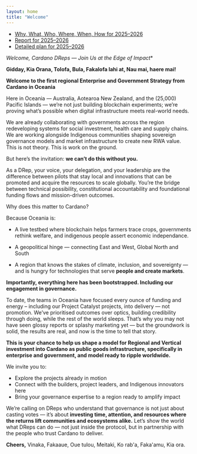 ```yaml
---
layout: home
title: "Welcome"
---
```


- [Why, What, Who, Where, When, How for 2025–2026](/cino-2025-2026-5w1h/)
- [Report for 2025–2026](/cino-2025-2026-report/)
- [Detailed plan for 2025–2026](/cino-2025-2026/)

*Welcome, Cardano DReps — Join Us at the Edge of Impact**

**Gidday, Kia Orana, Tolofa, Bula, Fakalofa lahi at, Nau mai, haere mai\!** 

**Welcome to the first regional Enterprise and Government Strategy from Cardano in Oceania**

Here in Oceania — Australia, Aotearoa New Zealand, and the (25,000) Pacific Islands — we’re not just building blockchain experiments; we’re proving what’s possible when digital infrastructure meets real-world needs.

We are already collaborating with governments across the region  redeveloping systems for social investment, health care and supply chains. We are working alongside Indigenous communities shaping sovereign governance models and market infrastructure to create new RWA value. This is not theory. This is work on the ground.

But here’s the invitation: **we can’t do this without you.**

As a DRep, your voice, your delegation, and your leadership are the difference between pilots that stay local and innovations that can be promoted and acquire the resources to scale globally. You’re the bridge between technical possibility, constitutional accountability and foundational funding flows and mission-driven outcomes.

Why does this matter to Cardano?

Because Oceania is:

- A live testbed where blockchain helps farmers trace crops, governments rethink welfare, and indigenous people assert economic independance.
 
- A geopolitical hinge — connecting East and West, Global North and South

- A region that knows the stakes of climate, inclusion, and sovereignty — and is hungry for technologies that serve **people and create markets**.

**Importantly, everything here has been bootstrapped. Including our engagement in governance.**

To date, the teams in Oceania have focused every ounce of funding and energy – including our Project Catalyst projects, into delivery — not promotion. We’ve prioritised outcomes over optics, building credibility through doing, while the rest of the world sleeps. That’s why you may not have seen glossy reports or splashy marketing yet — but the groundwork is solid, the results are real, and now is the time to tell that story.

**This is your chance to help us shape a model for Regional and Vertical investment into Cardano as public goods infrastructure, specifically in enterprise and government, and model ready to ripple worldwide.**

We invite you to:

- Explore the projects already in motion
- Connect with the builders, project leaders, and Indigenous innovators here
- Bring your governance expertise to a region ready to amplify impact

We’re calling on DReps who understand that governance is not just about casting votes — it’s about **investing time, attention, and resources where the returns lift communities and ecosystems alike.** Let’s show the world what DReps can do — not just inside the protocol, but in partnership with the people who trust Cardano to deliver.

**Cheers,** Vinaka, Fakaaue, Oue tulou, Meitaki, Ko rab'a, Faka'amu, Kia ora.  


